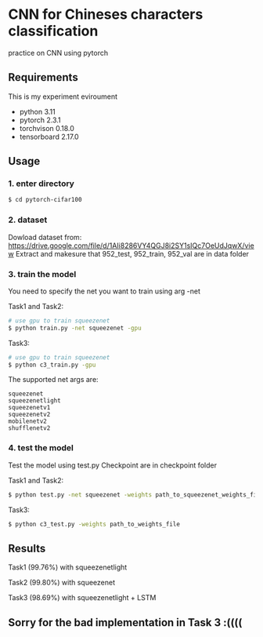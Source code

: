 # CNN for Chineses characters classification

practice on CNN using pytorch

## Requirements

This is my experiment eviroument
- python 3.11
- pytorch 2.3.1
- torchvison 0.18.0
- tensorboard 2.17.0


## Usage

### 1. enter directory
```bash
$ cd pytorch-cifar100
```

### 2. dataset
Dowload dataset from: https://drive.google.com/file/d/1AIi8286VY4QGJ8i2SY1sIQc7OeUdJqwX/view
Extract and makesure that 952_test, 952_train, 952_val are in data folder

### 3. train the model
You need to specify the net you want to train using arg -net

Task1 and Task2:
```bash
# use gpu to train squeezenet
$ python train.py -net squeezenet -gpu
```
Task3:
```bash
# use gpu to train squeezenet
$ python c3_train.py -gpu
```

The supported net args are:
```
squeezenet
squeezenetlight
squeezenetv1
squeezenetv2
mobilenetv2
shufflenetv2
```


### 4. test the model
Test the model using test.py
Checkpoint are in checkpoint folder

Task1 and Task2:
```bash
$ python test.py -net squeezenet -weights path_to_squeezenet_weights_file
```

Task3:
```bash
$ python c3_test.py -weights path_to_weights_file
```

## Results
Task1 (99.76%) with squeezenetlight

Task2 (99.80%) with squeezenet

Task3 (98.69%) with squeezenetlight + LSTM

## Sorry for the bad implementation in Task 3 :((((